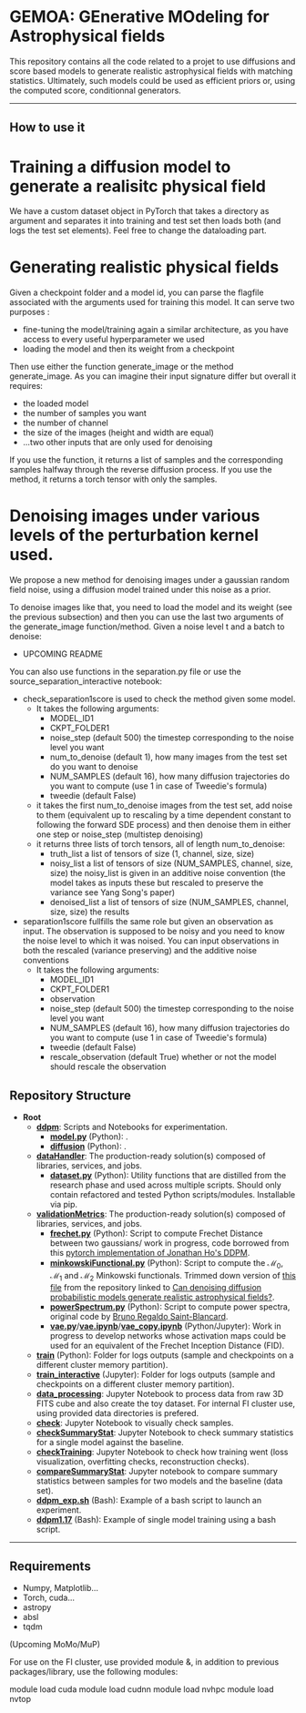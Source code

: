 # GEMOA: GEnerative MOdeling for Astrophysical fields

This repository contains all the code related to a projet to use diffusions and score based models to generate realistic astrophysical fields with matching statistics. Ultimately, such models could be used as efficient priors or, using the computed score, conditionnal generators.

<!-- Source Separations with simulation informed priors SSSIP ?-->
---

## How to use it

# Training a diffusion model to generate a realisitc physical field

We have a custom dataset object in PyTorch that takes a directory as argument and separates it into training and test set then loads both (and logs the test set elements).
Feel free to change the dataloading part.

# Generating realistic physical fields

Given a checkpoint folder and a model id, you can parse the flagfile associated with the arguments used for training this model. It can serve two purposes : 
- fine-tuning the model/training again a similar architecture, as you have access to every useful hyperparameter we used
- loading the model and then its weight from a checkpoint

Then use either the function generate_image or the method generate_image. As you can imagine their input signature differ but overall it requires:
- the loaded model
- the number of samples you want
- the number of channel
- the size of the images (height and width are equal)
- ...two other inputs that are only used for denoising

If you use the function, it returns a list of samples and the corresponding samples halfway through the reverse diffusion process. If you use the method, it returns a torch tensor with only the samples.

# Denoising images under various levels of the perturbation kernel used.

We propose a new method for denoising images under a gaussian random field noise, using a diffusion model trained under this noise as a prior. 

To denoise images like that, you need to load the model and its weight (see the previous subsection) and then you can use the last two arguments of the generate_image function/method. Given a noise level t and a batch to denoise:
- UPCOMING README

You can also use functions in the separation.py file or use the source_separation_interactive notebook:
- check_separation1score is used to check the method given some model. 
  - It takes the following arguments:
    - MODEL_ID1
    - CKPT_FOLDER1
    - noise_step (default 500) the timestep corresponding to the noise level you want
    - num_to_denoise (default 1), how many images from the test set do you want to denoise
    - NUM_SAMPLES (default 16), how many diffusion trajectories do you want to compute (use 1 in case of Tweedie's formula)
    - tweedie (default False)
  - it takes the first num_to_denoise images from the test set, add noise to them (equivalent up to rescaling by a time dependent constant to following the forward SDE process) and then denoise them in either one step or noise_step (multistep denoising)
  - it returns three lists of torch tensors, all of length num_to_denoise:
    - truth_list a list of tensors of size (1, channel, size, size)
    - noisy_list a list of tensors of size (NUM_SAMPLES, channel, size, size) the noisy_list is given in an additive noise convention (the model takes as inputs these but rescaled to preserve the variance see Yang Song's paper)  
    - denoised_list a list of tensors of size (NUM_SAMPLES, channel, size, size) the results
- separation1score fullfills the same role but given an observation as input. The observation is supposed to be noisy and you need to know the noise level to which it was noised. You can input observations in both the rescaled (variance preserving) and the additive noise conventions
  - It takes the following arguments:
    - MODEL_ID1
    - CKPT_FOLDER1
    - observation
    - noise_step (default 500) the timestep corresponding to the noise level you want
    - NUM_SAMPLES (default 16), how many diffusion trajectories do you want to compute (use 1 in case of Tweedie's formula)
    - tweedie (default False)
    - rescale_observation (default True) whether or not the model should rescale the observation
  
## Repository Structure

- **Root**
  - **[ddpm](./ddpm)**: Scripts and Notebooks for experimentation.
    - **[model.py](./ddpm/model.py)** (Python): .
    - **[diffusion](./ddpm/diffusion.py)** (Python): .
  - **[dataHandler](./dataHandler)**: The production-ready solution(s) composed of libraries, services, and jobs.
    - **[dataset.py](./dataHandler/dataset.py)** (Python): Utility functions that are distilled from the research phase and used across multiple scripts. Should only contain refactored and tested Python scripts/modules. Installable via pip.
  - **[validationMetrics](./validationMetrics)**: The production-ready solution(s) composed of libraries, services, and jobs.
    - **[frechet.py](./validationMetrics/frechet.py)** (Python): Script to compute Frechet Distance between two gaussians/ work in progress, code borrowed from this [pytorch implementation of Jonathan Ho's DDPM](https://github.com/w86763777/pytorch-ddpm).
    - **[minkowskiFunctional.py](./validationMetrics/frechet.py)** (Python): Script to compute the $\mathcal{M_0}$, $\mathcal{M_1}$ and $\mathcal{M_2}$ Minkowski functionals. Trimmed down version of [this file](https://github.com/nmudur/diffusion-models-astrophysical-fields-mlps/blob/15869027b4c57788129cb0985c20090e80418369/annotated/evaluate.py) from the repository linked to [Can denoising diffusion probabilistic models generate realistic astrophysical fields?](https://arxiv.org/abs/2211.12444).
    - **[powerSpectrum.py](./validationMetrics/powerSpectrum.py)** (Python): Script to compute power spectra, original code by [Bruno Regaldo Saint-Blancard](https://users.flatironinstitute.org/~bregaldosaintblancard/).
    - **[vae.py](./validationMetrics/vae.py)**/**[vae.ipynb](./validationMetrics/vae.ipynb)**/**[vae_copy.ipynb](./validationMetrics/vae_copy.ipynb)** (Python/Jupyter): Work in progress to develop networks whose activation maps could be used for an equivalent of the Frechet Inception Distance (FID).
  - **[train](./train.py)** (Python): Folder for logs outputs (sample and checkpoints on a different cluster memory partition).
  - **[train_interactive](./train_interactive.ipynb)** (Jupyter): Folder for logs outputs (sample and checkpoints on a different cluster memory partition).
  - **[data_processing](./data_processing.ipynb)**: Jupyter Notebook to process data from raw 3D FITS cube and also create the toy dataset. For internal FI cluster use, using provided data directories is prefered.
  - **[check](./check.ipynb)**: Jupyter Notebook to visually check samples.
  - **[checkSummaryStat](./checkSummaryStat.ipynb)**: Jupyter Notebook to check summary statistics for a single model against the baseline.
  - **[checkTraining](./checkTraining.ipynb)**: Jupyter Notebook to check how training went (loss visualization, overfitting checks, reconstruction checks).
  - **[compareSummaryStat](./compareSummaryStat.ipynb)**: Jupyter notebook to compare summary statistics between samples for two models and the baseline (data set).
  - **[ddpm_exp.sh](./ddpm_exp.sh)** (Bash): Example of a bash script to launch an experiment.
  - **[ddpm1.17](./ddpm1.17.sh)** (Bash): Example of single model training using a bash script.

---

## Requirements

- Numpy, Matplotlib...
- Torch, cuda...
- astropy
- absl
- tqdm

(Upcoming MoMo/MuP)

For use on the FI cluster, use provided module &, in addition to previous packages/library, use the following modules:

module load cuda
module load cudnn
module load nvhpc
module load nvtop
